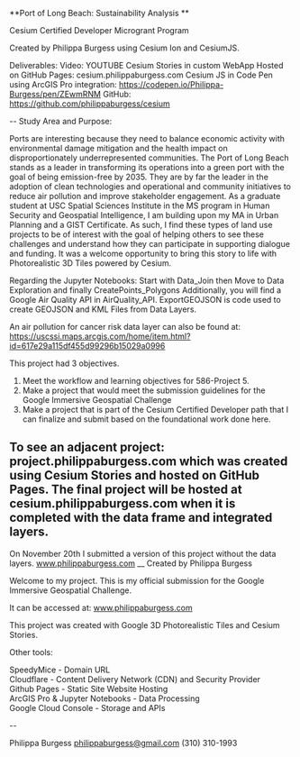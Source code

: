 **Port of Long Beach: Sustainability Analysis **

Cesium Certified Developer Microgrant Program 

Created by Philippa Burgess using Cesium Ion and CesiumJS. 

Deliverables: 
Video: YOUTUBE 
Cesium Stories in custom WebApp Hosted on GitHub Pages: cesium.philippaburgess.com 
Cesium JS in Code Pen using ArcGIS Pro integration: https://codepen.io/Philippa-Burgess/pen/ZEwmRNM
GitHub: https://github.com/philippaburgess/cesium

-- 
Study Area and Purpose: 

Ports are interesting because they need to balance economic activity with environmental damage mitigation and the health impact on disproportionately underrepresented communities. The Port of Long Beach stands as a leader in transforming its operations into a green port with the goal of being emission-free by 2035. They are by far the leader in the adoption of clean technologies and operational and community initiatives to reduce air pollution and improve stakeholder engagement. As a graduate student at USC Spatial Sciences Institute in the MS program in Human Security and Geospatial Intelligence, I am building upon my MA in Urban Planning and a GIST Certificate. As such, I find these types of land use projects to be of interest with the goal of helping others to see these challenges and understand how they can participate in supporting dialogue and funding. It was a welcome opportunity to bring this story to life with Photorealistic 3D Tiles powered by Cesium. 


Regarding the Jupyter Notebooks: 
Start with Data_Join then Move to Data Exploration and finally CreatePoints_Polygons
Additionally, you will find a Google Air Quality API in AirQuality_API. 
ExportGEOJSON is code used to create GEOJSON and KML Files from Data Layers. 

An air pollution for cancer risk data layer can also be found at: https://uscssi.maps.arcgis.com/home/item.html?id=617e29a115df455d99296b15029a0996

This project had 3 objectives. 
 1) Meet the workflow and learning objectives for 586-Project 5.
 2) Make a project that would meet the submission guidelines for the Google Immersive Geospatial Challenge
 3) Make a project that is part of the Cesium Certified Developer path that I can finalize and submit based on the foundational work done here. 

To see an adjacent project: project.philippaburgess.com which was created using Cesium Stories and hosted on GitHub Pages.
The final project will be hosted at cesium.philippaburgess.com when it is completed with the data frame and integrated layers. 
--

On November 20th I submitted a version of this project without the data layers. 
www.philippaburgess.com 
__ 
Created by Philippa Burgess 

Welcome to my project. This is my official submission for the Google Immersive Geospatial Challenge. 

It can be accessed at: <a href="http://www.philippaburgess.com">www.philippaburgess.com</a>

This project was created with Google 3D Photorealistic Tiles and Cesium Stories.

Other tools:  

SpeedyMice - Domain URL<br> 
Cloudflare - Content Delivery Network (CDN) and Security Provider <br>
Github Pages - Static Site Website Hosting<br>
ArcGIS Pro & Jupyter Notebooks - Data Processing<br>
Google Cloud Console - Storage and APIs<br>


--

Philippa Burgess 
philippaburgess@gmail.com 
(310) 310-1993 
